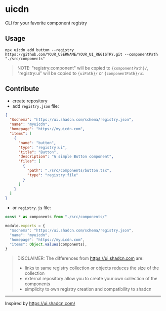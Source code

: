 # uicdn

CLI for your favorite component registry

## Usage

```
npx uicdn add button --registry https://github.com/YOUR_USERNAME/YOUR_UI_REGISTRY.git --componentPath "./src/components"
```

> NOTE: "registry:component" will be copied to `{componentPath}/`, "registry:ui" will be copied to `{uiPath}/` or `{componentPath}/ui`

## Contribute

- create repository
- add `registry.json` file:

```json
{
  "$schema": "https://ui.shadcn.com/schema/registry.json",
  "name": "myuicdn",
  "homepage": "https://myuicdn.com",
  "items": [
    {
      "name": "button",
      "type": "registry:ui",
      "title": "Button",
      "description": "A simple Button component",
      "files": [
        {
          "path": "./src/components/button.tsx",
          "type": "registry:file"
        }
      ]
    }
  ]
}
```

- or `registry.js` file:

```javascript
const * as components from "./src/components/"

module.exports = {
  "$schema": "https://ui.shadcn.com/schema/registry.json",
  "name": "myuicdn",
  "homepage": "https://myuicdn.com",
  "items": Object.values(components),
}
```

> DISCLAIMER: The differences from https://ui.shadcn.com are:
> - links to same registry collection or objects reduces the size of the collection
> - external repository allow you to create your own collection of the components
> - simplicity to own registry creation and compatibility to shadcn

---

Inspired by https://ui.shadcn.com/
